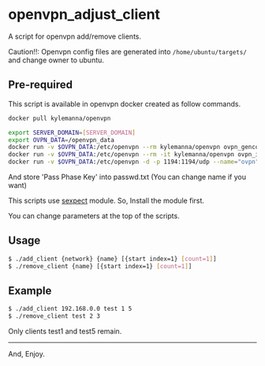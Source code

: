 # openvpn_adjust_client

A script for openvpn add/remove clients.

Caution!!: Openvpn config files are generated into `/home/ubuntu/targets/` and change owner to ubuntu.

## Pre-required

This script is available in openvpn docker created as follow commands.

```sh
docker pull kylemanna/openvpn

export SERVER_DOMAIN=[SERVER_DOMAIN]
export OVPN_DATA=/openvpn_data
docker run -v $OVPN_DATA:/etc/openvpn --rm kylemanna/openvpn ovpn_genconfig -u "udp://$SERVER_DOMAIN" -N -d
docker run -v $OVPN_DATA:/etc/openvpn --rm -it kylemanna/openvpn ovpn_initpki 	# Remember Pass Phase key
docker run -v $OVPN_DATA:/etc/openvpn -d -p 1194:1194/udp --name="ovpn" --restart="always" --cap-add=NET_ADMIN kylemanna/openvpn
```

And store 'Pass Phase Key' into passwd.txt (You can change name if you want)

This scripts use [sexpect](https://github.com/clarkwang/sexpect) module.
So, Install the module first.

You can change parameters at the top of the scripts.

## Usage

```sh
$ ./add_client {network} {name} [{start index=1} [count=1]]
$ ./remove_client {name} [{start index=1} [count=1]]

```

## Example

```sh
$ ./add_client 192.168.0.0 test 1 5
$ ./remove_client test 2 3
```

Only clients test1 and test5 remain.


---

And, Enjoy.
